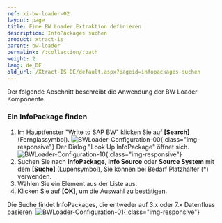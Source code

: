 ```yaml
---
ref: xi-bw-loader-02
layout: page
title: Eine BW Loader Extraktion definieren
description: InfoPackages suchen
product: xtract-is
parent: bw-loader
permalink: /:collection/:path
weight: 2
lang: de_DE
old_url: /Xtract-IS-DE/default.aspx?pageid=infopackages-suchen
---
```


Der folgende Abschnitt beschreibt die Anwendung der BW Loader Komponente.

### Ein InfoPackage finden
1. Im Hauptfenster "Write to SAP BW" klicken Sie auf **[Search]** (Fernglassymbol).
![BWLoader-Configuration-00](/img/content/BWLoader-Configuration-00.png){:class="img-responsive"}
Der Dialog "Look Up InfoPackage" öffnet sich.
![BWLoader-Configuration-10](/img/content/BWLoader-Configuration-10.png){:class="img-responsive"}
2. Suchen Sie nach **InfoPackage**, **Info Source** oder **Source System** mit dem **[Suche]** (Lupensymbol), Sie können bei Bedarf Platzhalter (*) verwenden.
3. Wählen Sie ein Element aus der Liste aus. 
4. Klicken Sie auf **[OK]**, um die Auswahl zu bestätigen.

 Die Suche findet InfoPackages, die entweder auf 3.x oder 7.x Datenfluss basieren.
![BWLoader-Configuration-01](/img/content/BWLoader-Configuration-01.png){:class="img-responsive"}